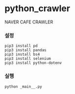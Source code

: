 # python_crawler
NAVER CAFE CRAWLER

### 설정
```
pip3 install pd
pip3 install pandas
pip3 install bs4
pip3 install selenium
pip3 install python-dotenv
```

### 실행
`python _main__.py`
